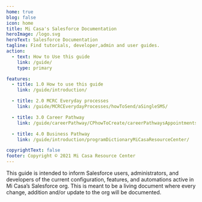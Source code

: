 ```yaml
---
home: true
blog: false
icon: home
title: Mi Casa's Salesforce Documentation
heroImage: /logo.svg
heroText: Salesforce Documentation
tagline: Find tutorials, developer,admin and user guides.
action:
  - text: How to Use this guide
    link: /guide/
    type: primary

features:
  - title: 1.0 How to use this guide
    link: /guide/introduction/

  - title: 2.0 MCRC Everyday processes
    link: /guide/MCRCEverydayProcesses/howToSend/aSingleSMS/

  - title: 3.0 Career Pathway
    link: /guide/careerPathway/CPhowToCreate/careerPathwaysAppointments/

  - title: 4.0 Business Pathway
    link: /guide/introduction/programDictionaryMiCasaResourceCenter/

copyrightText: false
footer: Copyright © 2021 Mi Casa Resource Center
---
```


This guide is intended to inform Salesforce users, administrators, and developers of the current configuration, features, and automations active in Mi Casa’s Salesforce org. This is meant to be a living document where every change, addition and/or update to the org will be documented.
